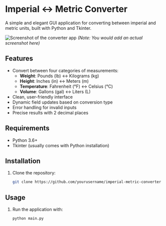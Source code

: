 # Imperial ↔ Metric Converter

A simple and elegant GUI application for converting between imperial and metric units, built with Python and Tkinter.

![Screenshot of the converter app](screenshot.png) *(Note: You would add an actual screenshot here)*

## Features

- Convert between four categories of measurements:
  - **Weight**: Pounds (lb) ↔ Kilograms (kg)
  - **Height**: Inches (in) ↔ Meters (m)
  - **Temperature**: Fahrenheit (°F) ↔ Celsius (°C)
  - **Volume**: Gallons (gal) ↔ Liters (L)
- Clean, user-friendly interface
- Dynamic field updates based on conversion type
- Error handling for invalid inputs
- Precise results with 2 decimal places

## Requirements

- Python 3.6+
- Tkinter (usually comes with Python installation)

## Installation

1. Clone the repository:
   ```bash
   git clone https://github.com/yourusername/imperial-metric-converter.git

## Usage

1. Run the application with:
    ```bash
    python main.py
